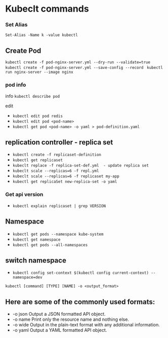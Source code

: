 # Kubeclt commands

### Set Alias

`
Set-Alias -Name k -value kubectl
`

## Create Pod

`kubectl create -f pod-nginx-server.yml --dry-run --validate=true `
`kubectl create -f pod-nginx-server.yml --save-config --record `
`kubectl run nginx-server --image nginx`


### pod info 
info `kubectl describe pod  `

edit 
- `kubectl edit pod redis`
- `kubectl edit pod <pod-name>`
- `kubectl get pod <pod-name> -o yaml > pod-definition.yaml`

## replication controller - replica set
- `kubectl create -f replicaset-definition`
- `kubectl get replicaset`
- `kubeclt replace -f replica-set-def.yml  - update replica set`
- `kubeclt scale --replicas=6 -f repl.yml`
- `kubeclt scale --replicas=6 -f replicaset my-app`
- `kubectl get replicaSet new-replica-set -o yaml`

### Get api version 
- `kubectl explain replicaset | grep VERSION `


## Namespace
- `kubectl get pods --namespace kube-system`
- `kubectl get namespace`
- `kubectl get pods --all-namespaces`

## switch namespace
- `kubectl config set-context $(kubectl config current-context) --namespace=dev`

`
kubectl [command] [TYPE] [NAME] -o <output_format>
`

## Here are some of the commonly used formats:
- -o json Output a JSON formatted API object.
- -o name Print only the resource name and nothing else.
- -o wide Output in the plain-text format with any additional information.
- -o yaml Output a YAML formatted API object.

